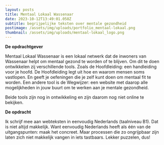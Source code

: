 ```yaml
---
layout: posts
title: Mentaal Lokaal Wassenaar
date: 2023-10-12T13:49:01.058Z
subtitle: begrijpelijke teksten over mentale gezondheid
postimage: /assets/img/uploads/portfolio_mentaal-lokaal.png
thumbnail: /assets/img/uploads/mentaal-lokaal_logo.png
---
```

**D﻿e opdrachtgever**

M﻿entaal Lokaal Wassenaar is een lokaal netwerk dat de inwoners van Wassenaar helpt om mentaal gezond te worden of te blijven. Om dit te doen ontwikkelen zij verschillende tools. Zoals de Hoofdleiding: een handleiding voor je hoofd. De Hoofdleiding legt uit hoe en waarom mensen soms vastlopen. En geeft je oefeningen die je zelf kunt doen om mentaal fit te worden. Een andere tool is de Wegwijzer: een website met daarop alle mogelijkheden in jouw buurt om te werken aan je mentale gezondheid.

Beide tools zijn nog in ontwikkeling en zijn daarom nog niet online te bekijken.

**De opdracht**

I﻿k schrijf mee aan webteksten in eenvoudig Nederlands (taalniveau B1). Dat is niet altijd makkelijk. Want eenvoudig Nederlands heeft als één van de uitgangspunten: maak het concreet. Maar processen die zo ongrijpbaar zijn laten zich niet makkelijk vangen in iets tastbaars. Lekker puzzelen, dus!